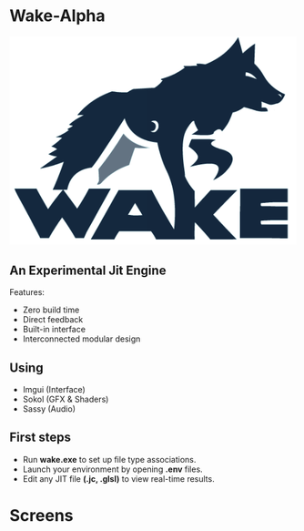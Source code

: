 # Wake-Alpha
![Wake Alpha](img/Wake-Alpha.png)

## An Experimental Jit Engine
Features:
- Zero build time
- Direct feedback
- Built-in interface
- Interconnected modular design

## Using
- Imgui (Interface)
- Sokol (GFX & Shaders)
- Sassy (Audio)

## First steps
- Run **wake.exe** to set up file type associations.
- Launch your environment by opening **.env** files.
- Edit any JIT file **(.jc, .glsl)** to view real-time results.
  
# Screens

